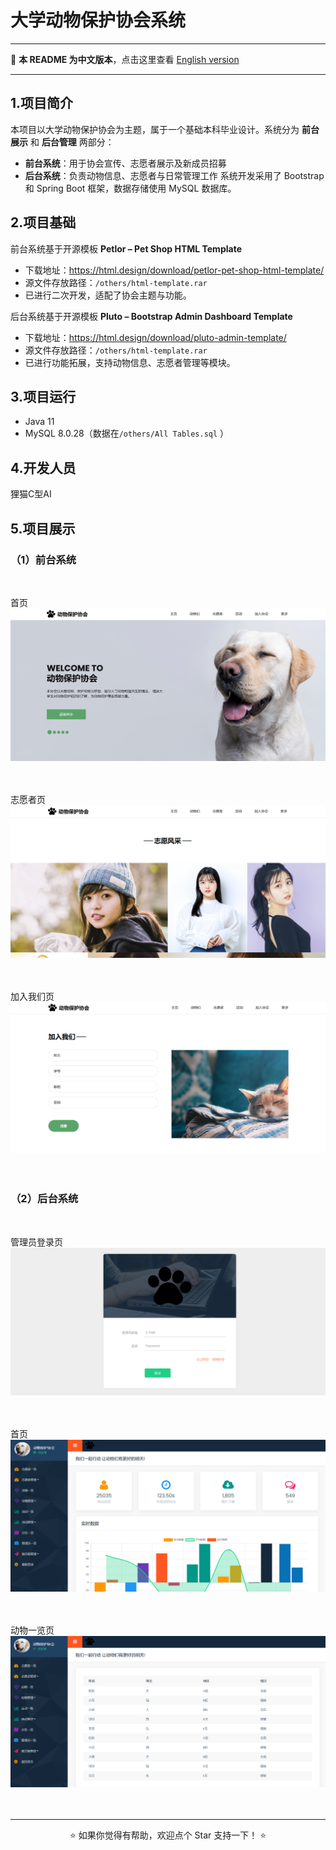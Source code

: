 # 大学动物保护协会系统

---

📖 **本 README 为中文版本**，点击这里查看 [English version](./README_EN.md)  

---

## 1.项目简介
本项目以大学动物保护协会为主题，属于一个基础本科毕业设计。系统分为 **前台展示** 和 **后台管理** 两部分：
- **前台系统**：用于协会宣传、志愿者展示及新成员招募 
- **后台系统**：负责动物信息、志愿者与日常管理工作
系统开发采用了 Bootstrap 和 Spring Boot 框架，数据存储使用 MySQL 数据库。

## 2.项目基础
前台系统基于开源模板 **Petlor – Pet Shop HTML Template**  
  - 下载地址：https://html.design/download/petlor-pet-shop-html-template/  
  - 源文件存放路径：`/others/html-template.rar`  
  - 已进行二次开发，适配了协会主题与功能。  

后台系统基于开源模板 **Pluto – Bootstrap Admin Dashboard Template**  
  - 下载地址：https://html.design/download/pluto-admin-template/  
  - 源文件存放路径：`/others/html-template.rar`  
  - 已进行功能拓展，支持动物信息、志愿者管理等模块。 

## 3.项目运行
- Java 11
- MySQL 8.0.28（数据在`/others/All Tables.sql` ）

## 4.开发人员
狸猫C型AI

## 5.项目展示
### （1）前台系统
<br>

首页
<img src="/show1.png"/><br>
<br>
<br>

志愿者页
<img src="/show2.png"/><br>
<br>
<br>

加入我们页
<img src="/show3.png"/><br>
<br>
<br>

### （2）后台系统
<br>

管理员登录页
<img src="/show4.png"/><br>
<br>
<br>

首页
<img src="/show5.png"/><br>
<br>
<br>

动物一览页
<img src="/show6.png"/><br>
<br>
<br>

---

<p align="center">⭐️ 如果你觉得有帮助，欢迎点个 Star 支持一下！ ⭐️</p>
